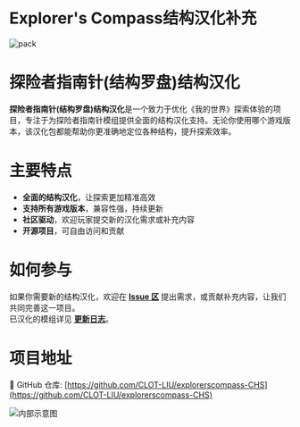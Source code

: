 # **Explorer's Compass结构汉化补充**

![pack](https://github.com/user-attachments/assets/4cb8902e-5402-4758-9a59-ee2afd85ccda)

# 探险者指南针(结构罗盘)结构汉化

**探险者指南针(结构罗盘)结构汉化**是一个致力于优化《我的世界》探索体验的项目，专注于为探险者指南针模组提供全面的结构汉化支持。无论你使用哪个游戏版本，该汉化包都能帮助你更准确地定位各种结构，提升探索效率。

# 主要特点
- **全面的结构汉化**，让探索更加精准高效
- **支持所有游戏版本**，兼容性强，持续更新
- **社区驱动**，欢迎玩家提交新的汉化需求或补充内容
- **开源项目**，可自由访问和贡献

# 如何参与
如果你需要新的结构汉化，欢迎在 **[Issue 区](https://github.com/CLOT-LIU/explorerscompass-CHS/issues)** 提出需求，或贡献补充内容，让我们共同完善这一项目。  
已汉化的模组详见 **[更新日志](https://bbsmc.net/resourcepack/explorerscompass-chs/changelog)**。

# 项目地址
🔗 GitHub 仓库: [https://github.com/CLOT-LIU/explorerscompass-CHS](https://github.com/CLOT-LIU/explorerscompass-CHS)  

![内部示意图](https://github.com/user-attachments/assets/c2aac49b-77d1-4bdd-947a-96cc0db3bb9d)
